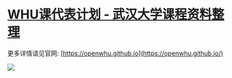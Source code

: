 # [WHU课代表计划 - 武汉大学课程资料整理](https://openwhu.github.io/)

更多详情请见官网: [https://openwhu.github.io](https://openwhu.github.io/)

<img src="https://raw.githubusercontent.com/openwhu/OpenWHU/master/OpenWHU.png">